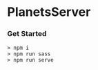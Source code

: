 PlanetsServer
============

### Get Started

```terminal
> npm i
> npm run sass
> npm run serve
```
